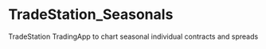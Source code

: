 # TradeStation_Seasonals
TradeStation TradingApp to chart seasonal individual contracts and spreads
